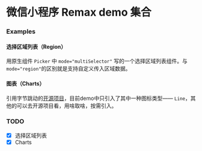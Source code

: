 # 微信小程序 Remax demo 集合

### Examples 

#### 选择区域列表（Region）

用原生组件 `Picker` 中 `mode="multiSelector"` 写的一个选择区域列表组件。与 `mode="region"`的区别就是支持自定义传入区域数据。

#### 图表（Charts）

引用字节跳动的[开源项目](https://github.com/xiaolin3303/wx-charts)，目前demo中只引入了其中一种图标类型—— `Line`，其他的可以去开源项目看，用啥取啥，按需引入。

### TODO
- [x] 选择区域列表
- [x] Charts